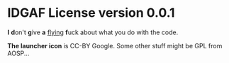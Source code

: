 # IDGAF License version 0.0.1

**I** **d**on't **g**ive **a** [flying](https://www.amazon.com/Remote-Controlled-Flying-F-ck/dp/B002P4J2P8) **f**uck about what you do with the code.

**The launcher icon** is CC-BY Google. Some other stuff might be GPL from AOSP...